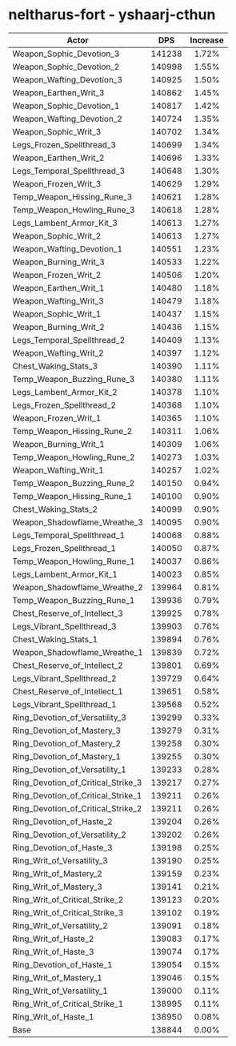 # neltharus-fort - yshaarj-cthun
| Actor | DPS | Increase |
|---|:---:|:---:|
|Weapon_Sophic_Devotion_3|141238|1.72%|
|Weapon_Sophic_Devotion_2|140998|1.55%|
|Weapon_Wafting_Devotion_3|140925|1.50%|
|Weapon_Earthen_Writ_3|140862|1.45%|
|Weapon_Sophic_Devotion_1|140817|1.42%|
|Weapon_Wafting_Devotion_2|140724|1.35%|
|Weapon_Sophic_Writ_3|140702|1.34%|
|Legs_Frozen_Spellthread_3|140699|1.34%|
|Weapon_Earthen_Writ_2|140696|1.33%|
|Legs_Temporal_Spellthread_3|140648|1.30%|
|Weapon_Frozen_Writ_3|140629|1.29%|
|Temp_Weapon_Hissing_Rune_3|140621|1.28%|
|Temp_Weapon_Howling_Rune_3|140618|1.28%|
|Legs_Lambent_Armor_Kit_3|140613|1.27%|
|Weapon_Sophic_Writ_2|140613|1.27%|
|Weapon_Wafting_Devotion_1|140551|1.23%|
|Weapon_Burning_Writ_3|140533|1.22%|
|Weapon_Frozen_Writ_2|140506|1.20%|
|Weapon_Earthen_Writ_1|140480|1.18%|
|Weapon_Wafting_Writ_3|140479|1.18%|
|Weapon_Sophic_Writ_1|140437|1.15%|
|Weapon_Burning_Writ_2|140436|1.15%|
|Legs_Temporal_Spellthread_2|140409|1.13%|
|Weapon_Wafting_Writ_2|140397|1.12%|
|Chest_Waking_Stats_3|140390|1.11%|
|Temp_Weapon_Buzzing_Rune_3|140380|1.11%|
|Legs_Lambent_Armor_Kit_2|140378|1.10%|
|Legs_Frozen_Spellthread_2|140368|1.10%|
|Weapon_Frozen_Writ_1|140365|1.10%|
|Temp_Weapon_Hissing_Rune_2|140311|1.06%|
|Weapon_Burning_Writ_1|140309|1.06%|
|Temp_Weapon_Howling_Rune_2|140273|1.03%|
|Weapon_Wafting_Writ_1|140257|1.02%|
|Temp_Weapon_Buzzing_Rune_2|140150|0.94%|
|Temp_Weapon_Hissing_Rune_1|140100|0.90%|
|Chest_Waking_Stats_2|140099|0.90%|
|Weapon_Shadowflame_Wreathe_3|140095|0.90%|
|Legs_Temporal_Spellthread_1|140068|0.88%|
|Legs_Frozen_Spellthread_1|140050|0.87%|
|Temp_Weapon_Howling_Rune_1|140037|0.86%|
|Legs_Lambent_Armor_Kit_1|140023|0.85%|
|Weapon_Shadowflame_Wreathe_2|139964|0.81%|
|Temp_Weapon_Buzzing_Rune_1|139936|0.79%|
|Chest_Reserve_of_Intellect_3|139925|0.78%|
|Legs_Vibrant_Spellthread_3|139903|0.76%|
|Chest_Waking_Stats_1|139894|0.76%|
|Weapon_Shadowflame_Wreathe_1|139839|0.72%|
|Chest_Reserve_of_Intellect_2|139801|0.69%|
|Legs_Vibrant_Spellthread_2|139729|0.64%|
|Chest_Reserve_of_Intellect_1|139651|0.58%|
|Legs_Vibrant_Spellthread_1|139568|0.52%|
|Ring_Devotion_of_Versatility_3|139299|0.33%|
|Ring_Devotion_of_Mastery_3|139279|0.31%|
|Ring_Devotion_of_Mastery_2|139258|0.30%|
|Ring_Devotion_of_Mastery_1|139255|0.30%|
|Ring_Devotion_of_Versatility_1|139233|0.28%|
|Ring_Devotion_of_Critical_Strike_3|139217|0.27%|
|Ring_Devotion_of_Critical_Strike_1|139211|0.26%|
|Ring_Devotion_of_Critical_Strike_2|139211|0.26%|
|Ring_Devotion_of_Haste_2|139204|0.26%|
|Ring_Devotion_of_Versatility_2|139202|0.26%|
|Ring_Devotion_of_Haste_3|139198|0.25%|
|Ring_Writ_of_Versatility_3|139190|0.25%|
|Ring_Writ_of_Mastery_2|139159|0.23%|
|Ring_Writ_of_Mastery_3|139141|0.21%|
|Ring_Writ_of_Critical_Strike_2|139123|0.20%|
|Ring_Writ_of_Critical_Strike_3|139102|0.19%|
|Ring_Writ_of_Versatility_2|139091|0.18%|
|Ring_Writ_of_Haste_2|139083|0.17%|
|Ring_Writ_of_Haste_3|139074|0.17%|
|Ring_Devotion_of_Haste_1|139054|0.15%|
|Ring_Writ_of_Mastery_1|139046|0.15%|
|Ring_Writ_of_Versatility_1|139000|0.11%|
|Ring_Writ_of_Critical_Strike_1|138995|0.11%|
|Ring_Writ_of_Haste_1|138950|0.08%|
|Base|138844|0.00%|
